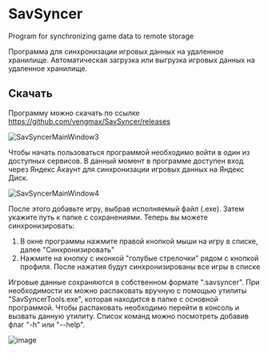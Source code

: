 # SavSyncer
Program for synchronizing game data to remote storage

Программа для синхронизации игровых данных на удаленное хранилище. Автоматическая загрузка или выгрузка игровых данных на удаленное хранилище.

## Скачать
Программу можно скачать по ссылке https://github.com/vengmax/SavSyncer/releases

![SavSyncerMainWindow3](https://github.com/user-attachments/assets/136f7b4a-8ccc-4943-9629-6ca5e9b3980a)

Чтобы начать пользоваться программой необходимо войти в один из доступных сервисов. В данный момент в программе доступен вход через Яндекс Акаунт для синхронизации игровых данных на Яндекс Диск.

![SavSyncerMainWindow4](https://github.com/user-attachments/assets/98b9956b-ba67-4e68-a87c-fa4a668d8fe5)

После этого добавьте игру, выбрав исполняемый файл (.exe). Затем укажите путь к папке с сохранениями. Теперь вы можете синхронизировать: 
1) В окне программы нажмите правой кнопкой мыши на игру в списке, далее "Синхронизировать"
2) Нажмите на кнопку с иконкой "голубыe стрелочки" рядом с кнопкой профиля. После нажатия будут синхронизированы все игры в списке

Игровые данные сохраняются в собственном формате ".savsyncer". При необходимости их можно распаковать вручную с помощью утилиты "SavSyncerTools.exe", которая находится в папке с основной программой. Чтобы распаковать необходимо перейти в консоль и вызвать данную утилиту. Список команд можно посмотреть добавив флаг "-h" или "--help".

![image](https://github.com/user-attachments/assets/a8959cee-6b6a-4b25-95fb-93208c4f6a52)
